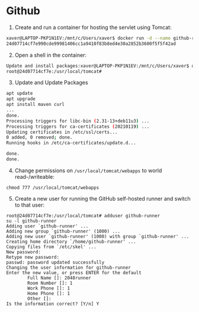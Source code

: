 # Github

1. Create and run a container for hosting the servlet using Tomcat:

```bash
xaver@LAPTOP-PKP1N1EV:/mnt/c/Users/xaver$ docker run -d --name github-runner --network runner-net -p 8081:8080 tomcat:9-jdk17-openjdk-slim
24d07714cf7e990cde99981406cc1a9410f83b8ed4e30a2852b3600f5f5f42ad
```

2. Open a shell in the container:

```bash
Update and install packages:xaver@LAPTOP-PKP1N1EV:/mnt/c/Users/xaver$ docker exec -it github-runner /bin/bash
root@24d07714cf7e:/usr/local/tomcat#
```

3. Update and Update Packages

```bash
apt update
apt upgrade
apt install maven curl
...
done.
Processing triggers for libc-bin (2.31-13+deb11u3) ...
Processing triggers for ca-certificates (20210119) ...
Updating certificates in /etc/ssl/certs...
0 added, 0 removed; done.
Running hooks in /etc/ca-certificates/update.d...

done.
done.
```

4. Change permissions on `/usr/local/tomcat/webapps` to world read-/writeable:

```shell
chmod 777 /usr/local/tomcat/webapps
```

5. Create a new user for running the GitHub self-hosted runner and switch to that user:

```bas
root@24d07714cf7e:/usr/local/tomcat# adduser github-runner
su -l github-runner
Adding user `github-runner' ...
Adding new group `github-runner' (1000) ...
Adding new user `github-runner' (1000) with group `github-runner' ...
Creating home directory `/home/github-runner' ...
Copying files from `/etc/skel' ...
New password:
Retype new password:
passwd: password updated successfully
Changing the user information for github-runner
Enter the new value, or press ENTER for the default
        Full Name []: 2048runner
        Room Number []: 1
        Work Phone []: 1
        Home Phone []: 1
        Other []:
Is the information correct? [Y/n] Y
```

